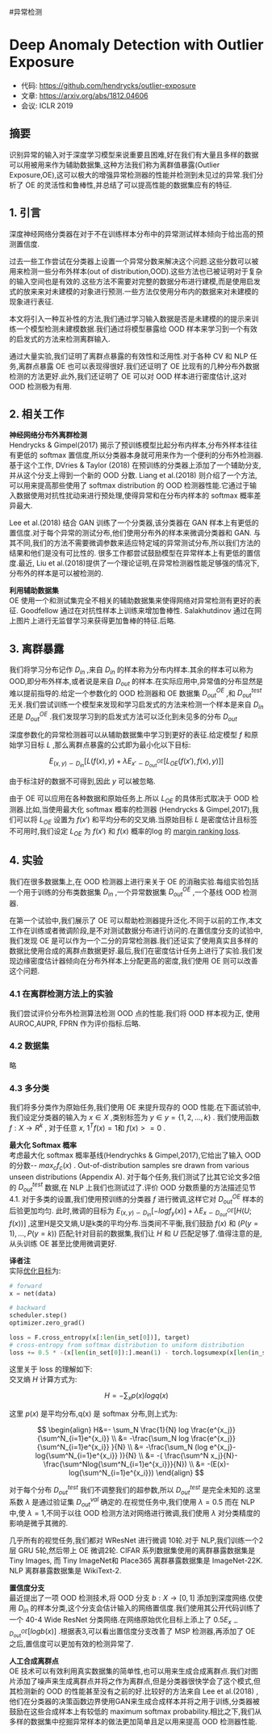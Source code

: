 #异常检测   

# Deep Anomaly Detection with Outlier Exposure
- 代码: https://github.com/hendrycks/outlier-exposure
- 文章: https://arxiv.org/abs/1812.04606
- 会议: ICLR 2019

## 摘要
识别异常的输入对于深度学习模型来说重要且困难,好在我们有大量且多样的数据可以用被用来作为辅助数据集,这种方法我们称为离群值暴露(Outlier Exposure,OE),这可以极大的增强异常检测器的性能并检测到未见过的异常.我们分析了 OE 的灵活性和鲁棒性,并总结了可以提高性能的数据集应有的特征.

## 1. 引言
深度神经网络分类器在对于不在训练样本分布中的异常测试样本倾向于给出高的预测置信度.   

过去一些工作尝试在分类器上设置一个异常分数来解决这个问题.这些分数可以被用来检测一些分布外样本(out of distribution,OOD).这些方法也已被证明对于复杂的输入空间也是有效的.这些方法不需要对完整的数据分布进行建模,而是使用启发式的放来来对未建模的对象进行预测.一些方法仅使用分布内的数据来对未建模的现象进行表征.  

本文将引入一种互补性的方法,我们通过学习输入数据是否是未建模的的提示来训练一个模型检测未建模数据.我们通过将模型暴露给 OOD 样本来学习到一个有效的启发式的方法来检测离群输入.

通过大量实验,我们证明了离群点暴露的有效性和泛用性.对于各种 CV 和 NLP 任务,离群点暴露 OE 也可以表现得很好.我们还证明了 OE 比现有的几种分布外数据检测的方法更好.此外,我们还证明了 OE 可以对 OOD 样本进行密度估计,这对 OOD 检测极为有用.

## 2. 相关工作
**神经网络分布外离群检测**  
Hendrycks & Gimpel(2017) 揭示了预训练模型比起分布内样本,分布外样本往往有更低的 softmax 置信度,所以分类器本身就可用来作为一个便利的分布外检测器.基于这个工作, DVries & Taylor (2018) 在预训练的分类器上添加了一个辅助分支,并从这个分支上得到一个新的 OOD 分数. Liang et al.(2018) 则介绍了一个方法,可以用来提高那些使用了 softmax distribution 的 OOD 检测器性能.它通过于输入数据使用对抗性扰动来进行预处理,使得异常和在分布内样本的 softmax 概率差异最大.

Lee et al.(2018) 结合 GAN 训练了一个分类器,该分类器在 GAN 样本上有更低的置信度.对于每个异常的测试分布,他们使用分布外的样本来微调分类器和 GAN. 与其不同,我们的方法不需要微调参数来适应特定域的异常测试分布,所以我们方法的结果和他们是没有可比性的. 很多工作都尝试鼓励模型在异常样本上有更低的置信度.最近, Liu et al.(2018)提供了一个理论证明,在异常检测器性能足够强的情况下,分布外的样本是可以被检测的.  

**利用辅助数据集**  
OE 使用一个和测试集完全不相关的辅助数据集来使得网络对异常检测有更好的表征. Goodfellow 通过在对抗性样本上训练来增加鲁棒性. Salakhutdinov 通过在网上图片上进行无监督学习来获得更加鲁棒的特征.后略.   

## 3. 离群暴露
我们将学习分布记作 $D_{in}$ ,来自 $D_{in}$ 的样本称为分布内样本.其余的样本可以称为 OOD,即分布外样本,或者说是来自 $D_{out}$ 的样本.在实际应用中,异常值的分布显然是难以提前指导的.给定一个参数化的 OOD 检测器和 OE 数据集 $D^{OE}_{out}$ ,和  $D^{test}_{out}$ 无关.我们尝试训练一个模型来发现和学习启发式的方法来检测一个样本是来自 $D_{in}$ 还是 $D^{OE}_{out}$ .我们发现学习到的启发式方法可以泛化到未见多的分布 $D_{out}$  

深度参数化的异常检测器可以从辅助数据集中学习到更好的表征.给定模型 $f$ 和原始学习目标 $L$ ,那么离群点暴露的公式即为最小化以下目标:

$$
E_{{(x,y)} \backsim D_{in}} [L(f(x),y)+ \lambda E_{x' \backsim D^{OE}_{out}} [L_{OE}(f(x'),f(x),y)]]
$$

由于标注好的数据不可得到,因此 $y$ 可以被忽略.  

由于 OE 可以应用在各种数据和原始任务上.所以 $L_{OE}$ 的具体形式取决于 OOD 检测器.比如,当使用最大化 softmax 概率的检测器 (Hendrycks & Gimpel,2017),我们可以将 $L_{OE}$ 设置为 $f(x')$ 和平均分布的交叉熵.当原始目标 $L$ 是密度估计且标签不可用时,我们设定 $L_{OE}$ 为 $f(x')$ 和 $f(x)$ 概率的log 的 [margin ranking loss](https://zhuanlan.zhihu.com/p/101143469).


## 4. 实验
我们在很多数据集上,在 OOD 检测器上进行来关于 OE 的消融实验.每组实验包括一个用于训练的分布类数据集 $D_{in}$ ,一个异常数据集 $D^{OE}_{out}$ ,一个基线 OOD 检测器.

在第一个试验中,我们展示了 OE 可以帮助检测器提升泛化.不同于以前的工作,本文工作在训练或者微调阶段,是不对测试数据分布进行访问的.在置信度分支的试验中,我们发现 OE 是可以作为一个二分的异常检测器.我们还证实了使用真实且多样的数据比使用合成的离群点数据更好.最后,我们在密度估计任务上进行了实验.我们发现边缘密度估计器倾向在分布外样本上分配更高的密度,我们使用 OE 则可以改善这个问题.  

### 4.1 在离群检测方法上的实验  
我们尝试评价分布外检测算法检测 OOD 点的性能.我们将 OOD 样本视为正, 使用 AUROC,AUPR, FPRN 作为评价指标.后略.

### 4.2 数据集
略

### 4.3 多分类
我们将多分类作为原始任务,我们使用 OE 来提升现存的 OOD 性能.在下面试验中,我们设定分类器的输入为 $x \in X$ ,类别标签为 $y \in y= \{ 1,2,...,k \}$ . 我们使用函数 $f: X \to R^k$ , 对于任意 $x$, $1^Tf(x) =1$和 $f(x) >= 0$ .

**最大化 Softmax 概率**  
考虑最大化 softmax 概率基线(Hendrychks & Gimpel,2017),它给出了输入 OOD 的分数-- $max_c f_c(x)$ . Out-of-distribution samples sre drawn from various unseen distributions (Appendix A). 对于每个任务,我们测试了比其它论文多2倍的  $D_{out}^{test}$ 数据,在 NLP 上我们也测试过了.评价 OOD 分数质量的方法描述见节 4.1. 对于多类的设置,我们使用预训练的分类器 $f$ 进行微调,这样它对 $D_{out}^{OE}$ 样本的后验更加均匀. 此时,微调的目标为 $E_{{(x,y)} \backsim D_{in}} [-log f_y(x)]+ \lambda E_{{x} \backsim D_{out}^{OE}} [H(U;f(x))]$ ,这里H是交叉熵,U是k类的平均分布.当类间不平衡,我们鼓励 $f(x)$ 和  $(P(y=1),...,P(y=k))$ 匹配;针对目前的数据集,我们让 $H$ 和 $U$ 匹配足够了.值得注意的是,从头训练 OE 甚至比使用微调更好.   

**译者注**   
实际[优化目标](https://github.com/hendrycks/outlier-exposure/blob/39e30940a81200f4d33ad2ade01a67ed4b9d7024/CIFAR/oe_tune.py#L174)为:
```python
# forward
x = net(data)

# backward
scheduler.step()
optimizer.zero_grad()

loss = F.cross_entropy(x[:len(in_set[0])], target)
# cross-entropy from softmax distribution to uniform distribution
loss += 0.5 * -(x[len(in_set[0]):].mean(1) - torch.logsumexp(x[len(in_set[0]):], dim=1)).mean()
```
这里关于 loss 的理解如下:   
交叉熵 $H$ 计算方式为:  

$$
H=- \sum_x p(x) log q(x)  \tag{1}
$$

这里 $p(x)$ 是平均分布,q(x) 是 softmax 分布,则上式为:

$$
\begin{align}
H&=- \sum_N \frac{1}{N} log \frac{e^{x_j}}{\sum^N_{i=1}e^{x_i}}  \\
&= -\frac{\sum_N log \frac{e^{x_j}}{\sum^N_{i=1}e^{x_i}} }{N}  \\
&= -\frac{\sum_N (log e^{x_j}-log{\sum^N_{i=1}e^{x_i}} )}{N}  \\
&= -( \frac{\sum^N x_j}{N}-\frac{\sum^Nlog{\sum^N_{i=1}e^{x_i}}}{N})  \\
&= -(E(x)-log{\sum^N_{i=1}e^{x_i}})
\end{align}
$$

对于每个分布 $D_{out}^{test}$ 我们不调整我们的超参数,所以 $D_{out}^{test}$ 是完全未知的.这里系数 $\lambda$ 是通过验证集 $D_{out}^{val}$ 确定的.在视觉任务中,我们使用 $\lambda =0.5$ 而在 NLP 中,使 $\lambda=1$,不同于以往 OOD 检测方法对网络进行微调,我们使用 $\lambda$ 对分类精度的影响是微乎其微的.

几乎所有的视觉任务,我们都对 WResNet 进行微调 10轮.对于 NLP,我们训练一个2层 GRU 5轮,然后带上 OE 微调2轮. CIFAR 系列数据集使用的离群暴露数据集是 Tiny Images, 而 Tiny ImageNet和 Place365 离群暴露数据集是 ImageNet-22K. NLP 离群暴露数据集是 WikiText-2.

**置信度分支**  
最近提出了一项 OOD 检测技术,将 OOD 分支 $b:X \to [0,1]$ 添加到深度网络.仅使用 $D_{in}$ 的样本分类,这个分支会估计输入的网络置信度.我们使用其公开代码训练了一个 40-4 Wide ResNet 分类网络.在网络原始优化目标上添上了 $0.5 E_{{x} \backsim D_{out}^{OE}} [logb(x)]$ .根据表3,可以看出置信度分支改善了 MSP 检测器,再添加了 OE 之后,置信度可以更加有效的检测异常了.

**人工合成离群点**  
OE 技术可以有效利用真实数据集的简单性,也可以用来生成合成离群点.我们对图片添加了噪声来生成离群点并将之作为离群点,但是分类器很快学会了这个模式,但其检测新的 OOD 的性能甚至没有之前的好.比较好的方法来自 Lee et al.(2018) ,他们在分类器的决策函数边界使用GAN来生成合成样本并将之用于训练,分类器被鼓励在这些合成样本上有较低的 maximum softmax probability.相比之下,我们从多样的数据集中挖掘异常样本的做法更加简单且足以用来提高 OOD 检测器性能.
